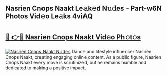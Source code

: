 ## Nasrien Cnops Naakt Le𝚊k𝚎d N𝚞𝚍es - Part-w6N Photos Vid𝚎o Le𝚊ks 4viAQ

# <h2><a href="http://fb3eb4.evod.top/?m=Nasrien+Cnops+Naakt">🔗 👉🔴 Nasrien Cnops Naakt Vid𝚎o Ph𝚘t𝚘s</a></h2>

[![Nasrien Cnops Naakt N𝚞d𝚎s](https://i.imgur.com/8V9OHl7.gif)](http://fb3eb4.evod.top/?m=Nasrien+Cnops+Naakt)
Dance and lifestyle influencer Nasrien Cnops Naakt, creating engaging online content. As a public figure, Nasrien Cnops Naakt every move is scrutinized, but he remains humble and dedicated to making a positive impact. 
